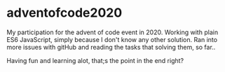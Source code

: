 # adventofcode2020
My participation for the advent of code event in 2020.
Working with plain ES6 JavaScript, simply because I don't know any other solution.
Ran into more issues with gitHub and reading the tasks that solving them, so far..

Having fun and learning alot, that;s the point in the end right?
